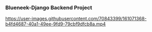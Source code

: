 ### Blueneek-Django Backend Project



https://user-images.githubusercontent.com/70843399/161071368-b4fd4687-40a1-49ee-9fd9-79cbf9dfcb8a.mp4

